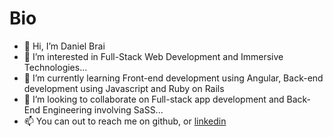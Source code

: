 # Bio 

- 👋 Hi, I’m Daniel Brai
- 👀 I’m interested in Full-Stack Web Development and Immersive Technologies...
- 🌱 I’m currently learning Front-end development using Angular, Back-end development using Javascript and Ruby on Rails
- 💞️ I’m looking to collaborate on Full-stack app development and Back-End Engineering involving SaSS...
- 📫 You can out to reach me on github, or [linkedin](https://www.linkedin.com/in/daniel-brai-12baa21a3/)
<!--
**Daniel-Brai/Daniel-Brai** is a ✨ _special_ ✨ repository because its `README.md` (this file) appears on your GitHub profile.

Here are some ideas to get you started:

- 🔭 I’m currently working on ...
- 🌱 I’m currently learning ...
- 👯 I’m looking to collaborate on ...
- 🤔 I’m looking for help with ...
- 💬 Ask me about ...
- 📫 How to reach me: ...
- 😄 Pronouns: ...
- ⚡ Fun fact: ...
-->
